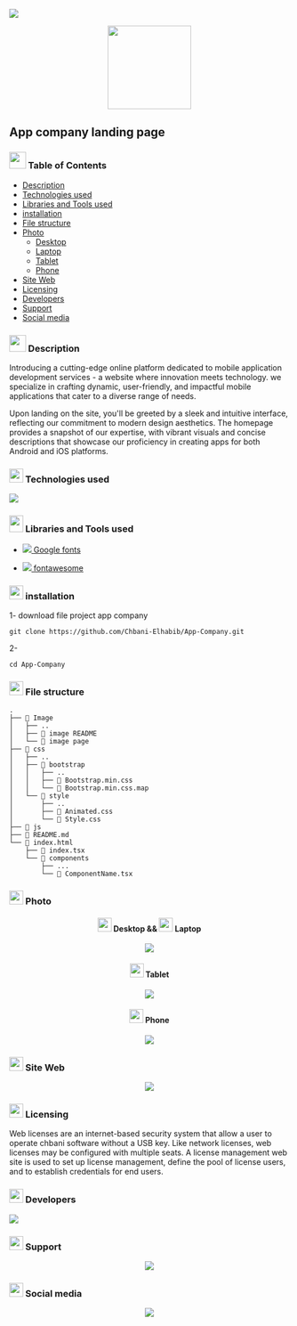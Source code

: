 <p align="left">
  <img src="Image/image README/App.png"/>
</p>
<p align="center">
  <img src="Image/image page/logo.png" height="150"/>
</p>
<h2> App company landing page </h2>
<h3><img src="Image/Table.png" height="30" width="30px"/> Table of Contents </h3>

 - [Description](#Description)
 - [Technologies used](#Technologiesused)
 - [Libraries and Tools used](#Libraries)
 - [installation](#installation)
 - [File structure](#filestructure)
 - [Photo](#Photo)
	 - [Desktop](#Desktop)
	 - [Laptop](#Laptop)
	 - [Tablet](#Tablet)
	 - [Phone](#Phone)
 - [Site Web](#SiteWeb)
 - [Licensing](#licensing)
 - [Developers](#developers)
 - [Support](#support)
 - [Social media](#socialmedia)

<h3><img src="Image/Description.png" height="30" width="30px"/> Description </h3>
<p>Introducing a cutting-edge online platform dedicated to mobile application development services - a website where innovation meets technology. we specialize in crafting dynamic, user-friendly, and impactful mobile applications that cater to a diverse range of needs.</p>
<p>Upon landing on the site, you'll be greeted by a sleek and intuitive interface, reflecting our commitment to modern design aesthetics. The homepage provides a snapshot of our expertise, with vibrant visuals and concise descriptions that showcase our proficiency in creating apps for both Android and iOS platforms.</p>
<h3><img src="Image/Technologies.png" height="25" width="25px"/> Technologies used </h3>
<img src="Image/image README/image Technologies.png" />
<h3><img src="Image/Libraries.png" height="30" width="25px"/> Libraries and Tools used </h3>

* <p><img src="Image/image README/Google fonts.png" /><a href="https://fonts.google.com" target="_blank" > Google fonts</a></p>
* <p><img src="Image/image README/fontawesome.png" /><a href="https://fontawesome.com" target="_blank" > fontawesome </a></p>

<h3><img src="Image/installation.png" height="25" width="25px"/> installation </h3>
<p> 1- download file project app company </p>

```
git clone https://github.com/Chbani-Elhabib/App-Company.git
```

<p> 2- </p>

```
cd App-Company
```

<h3><img src="Image/File.png" height="25" width="25px"/> File structure </h3>

```
.
├── 📂 Image
│   ├── ..
│	├── 📂 image README
│   └── 📂 image page
├── 📂 css
│	├── ..
│	├── 📂 bootstrap
│	│	├── ..
│	│	├── 📄 Bootstrap.min.css
│	│   └── 📄 Bootstrap.min.css.map
│   └── 📂 style
│		├── ..
│		├── 📄 Animated.css
│		└── 📄 Style.css
├── 📂 js
├── 📄 README.md
└── 📄 index.html
    ├── 📄 index.tsx
    └── 📂 components
        ├── ...
        └── 📄 ComponentName.tsx
```

<h3><img src="Image/Photo.png" height="25" width="25px"/> Photo </h3>  

<h4 align="center"><img src="Image/Desktop.png" height="25" width="25px"/> Desktop &&  <img src="Image/Laptop.png" height="25" width="25px"/> Laptop </h4>  
<p align="center">
	<img src="Image/image README/image Desktop.png" />
</p>
<h4 align="center"><img src="Image/Tablet.png" height="25" width="25px"/> Tablet </h4>  
<p align="center">
	<img src="Image/image README/image Tablet.png" />
</p>
<h4 align="center"><img src="Image/Phone.png" height="25" width="25px"/> Phone </h4>  
<p align="center">
	<img src="Image/image README/image Phone.png" />
</p>
<h3><img src="Image/Site Web.png" height="25" width="25px"/> Site Web </h3>
<p align="center">
	<a href="https://www.instagram.com/elhabib_chbani" target="_blank" >
		<img src="Image/click hear.png" />
	</a>
</p>
<h3><img src="Image/Licensing.png" height="25" width="25px"/> Licensing </h3>
<p>Web licenses are an internet-based security system that allow a user to operate chbani software without a USB key. Like network licenses, web licenses may be configured with multiple seats. A license management web site is used to set up license management, define the pool of license users, and to establish credentials for end users.</p>
<h3><img src="Image/Developers.png" height="25" width="25px"/> Developers </h3>
<img src="Image/CHBANI El Habib.png"/>
<h3><img src="Image/Support.png" height="25" width="25px"/> Support </h3>
<p align="center">
	<a href="https://www.instagram.com/elhabib_chbani" target="_blank" >
		<img src="Image/instagram.png" />
	</a>
</p>
<h3><img src="Image/Social media.png" height="25" width="25px"/> Social media </h3>
<p align="center">
	<a href="https://linktr.ee/chbani.elbabib" target="_blank" >
		<img src="Image/Social media lfity.png" />
	</a>
</p>





